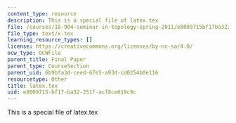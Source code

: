```yaml
---
content_type: resource
description: This is a special file of latex.tex
file: /courses/18-904-seminar-in-topology-spring-2011/e8009715bf17ba32251facf8ce619c9c_latex.tex
file_type: text/x-tex
learning_resource_types: []
license: https://creativecommons.org/licenses/by-nc-sa/4.0/
ocw_type: OCWFile
parent_title: Final Paper
parent_type: CourseSection
parent_uid: 6b9bfa3d-ceed-67e5-a93d-cd0254b0e116
resourcetype: Other
title: latex.tex
uid: e8009715-bf17-ba32-251f-acf8ce619c9c
---
```

This is a special file of latex.tex